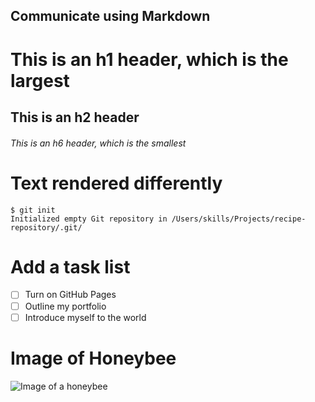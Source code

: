 ## Communicate using Markdown

# This is an h1 header, which is the largest
## This is an h2 header
###### This is an h6 header, which is the smallest


# Text rendered differently
```
$ git init
Initialized empty Git repository in /Users/skills/Projects/recipe-repository/.git/
```

# Add a task list
- [ ] Turn on GitHub Pages
- [ ] Outline my portfolio
- [ ] Introduce myself to the world

# Image of Honeybee

![Image of a honeybee](https://images.unsplash.com/photo-1655397101575-ea2b30a4421c?ixlib=rb-1.2.1&ixid=MnwxMjA3fDB8MHxwaG90by1wYWdlfHx8fGVufDB8fHx8&auto=format&fit=crop&w=687&q=80)
